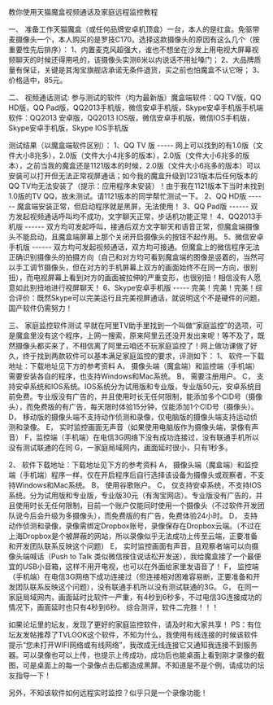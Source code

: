 教你使用天猫魔盒视频通话及家庭远程监控教程

一、 准备工作天猫魔盒（或任何品牌安卓机顶盒）一台，本人的是红盒。免驱带麦摄像头一个，本人购买的是罗技C170。选择这款摄像头的原因有这么几个（按重要性先后排序）：
1、内置麦克风超强大，谁也不想坐在沙发上用电视大屏幕视频聊天的时候还得用吼的，该摄像头实测6米以内说话不用扯嗓门；
2、大品牌质量有保证，关键是其淘宝旗舰店承诺无条件退货，买之前也怕魔盒不认它呀；
3、价格适中，85元。

二、 视频通话测试: 参与测试的软件（均为最新版）魔盒端软件：QQ TV版，QQ HD版，QQ Pad版，QQ2013手机版，微信安卓手机版，Skype安卓手机版手机端软件：QQ2013 安卓版，QQ2013 IOS版，微信安卓手机版，微信IOS手机版，Skype安卓手机版，Skype IOS手机版

测试结果（以魔盒端软件区别）：
1、QQ TV 版 ----- 网上可以找到的有1.0版（文件大小8兆多），2.0版（文件大小4兆多的版本），2.0版（文件大小6兆多的版本），之前当我的魔盒还是1121版本的时候，2.0版（文件大小6兆多的版本）可以安装可以打开但无法正常视屏通话；如今我的魔盒升级到1231版本后任何版本的QQ TV均无法安装了（提示：应用程序未安装）！由于我在1121版本下当时未找到1.0版的TV QQ，故未测试。请1121版本的同学帮忙测试一下。
2、QQ HD版 ------ 魔盒端安装正常，但启动程序就是黑屏，无法使用！
3、QQ Pad版 ------ 双方发起视频通话呼叫均不成功，文字聊天正常，步话机功能正常！
4、QQ2013手机版 ------ 双方均可发起呼叫，接通后双方文字聊天和语音正常，但魔盒端摄像头不能启动，且魔盒端屏幕上那个关闭开启摄像头的按钮不起作用。 
5、微信安卓手机版 ------ 双方均可发起视频通话，双方均可接通。但魔盒上的微信程序无法正确识别摄像头的拍摄方向（自己和对方均可看到魔盒端的图像是竖着的，当然可以手工调节摄像头，但在对方的手机屏幕上双方的画面始终不在同一方向，很别扭），而电视屏幕上看到对方的画面被拉伸的严重变形，也很别扭！相信没有人愿意如此别扭地进行视屏聊天！
6、Skype安卓手机版 ----- 完美！完美！完美！综合评价：既然Skype可以完美运行且完美视屏通话，就说明这个不是硬件的问题，国产软件仍需努力！

三、 家庭监控软件测试
早就在阿里TV助手里找到一个叫做“家庭监控”的选项，可是魔盒里没有这个程序，上网一搜索，原来阿里云还没开发出来呢！等不及了，既然摄像头都买来了，不相信离了阿里云咱还不玩家庭监控了！网上做功课做了好久，终于找到两款软件可以基本满足家庭监控的要求，评测如下：
1、 软件一下载地址：下载地址见下方的参考资料
A， 摄像头端（魔盒端）和监控端（手机端）需要安装各自的程序，也支持Windows和Mac系统。
B， 需要注册用户。
C， 支持安卓系统和IOS系统。IOS系统分为试用版和专业版，专业版50元，安卓系统目前免费。专业版没有广告的，并且使用时长无任何限制，能添加多个CID号（摄像头），而免费版的有广告，每天限时体验15分钟，仅能添加1个CID号（摄像头）。
D， 移动版的摄像头端不支持动作侦测和录像，仅电脑版的摄像头端支持运动侦测和录像。
E， 实时监控画面无声音（如果使用电脑版作为摄像头端，录像有声音）
F，监控端（手机端）在电信3G网络下没有成功连接过，没有联通手机所以没有测试联通的在同
G，一家庭局域网内，画面延时很小，只有1秒多。

2、 软件下载地址：下载地址见下方的参考资料
A， 摄像头端（魔盒端）和监控端（手机端）程序一样，仅在开启程序后自行选择该设备为摄像头或观察者，不支持Windows和Mac系统。
B， 使用谷歌账户。
C， 仅支持安卓系统，不支持IOS系统。分为试用版和专业版，专业版30元（有淘宝网店）。专业版没有广告的，并且使用时长无任何限制，目前一个账户仅能同时使用一个摄像头（不过软件开发团队说今后会升级为多摄像头），而免费版的有广告，免费体验24小时。
D， 支持动作侦测和录像，录像需绑定Dropbox账号，录像保存在Dropbox云端。（不过在上海Dropbox是个被屏蔽的网站，所以录像似乎无法成功上传至云端，正要准备和开发团队联系反映这个问题）
E， 实时监控画面有声音，且观察者端可以向摄像头端喊话（Push to Talk 类似微信按住说话松开发送），我给魔盒接了一个最便宜的USB小音箱，这样不用开电视，也可以在外面给家里发语音了！
F， 监控端（手机端）在电信3G网络下成功连接过（但连接相对困难容易断，正要准备和开发团队联系反映这个问题），没有联通手机所以没有测试联通的3G。
G， 在同一家庭局域网内，画面延时比软件一严重，有4秒到6秒多，不过电信3G连接成功的情况下，画面延时也只有4秒到6秒。
综合测评，软件二完胜！！！

如果论坛里的坛友，发现了更好的家庭监控软件，请及时和大家共享！
PS：有位坛友发帖推荐了TVLOOK这个软件，不知为什么，我使用有线连接的时候该软件提示“您未打开WIFI网络或有线网络”，我改成无线连接它又通知我连接不到服务器。可以录像也可以上传，也提示上传成功，成功后也能桌面上看到刚才录像的截图，可是桌面上的每一个录像点击后都造成黑屏。不知道是不是个例，请成功的坛友指导一下！

另外，不知该软件如何远程实时监控？似乎只是一个录像功能！



